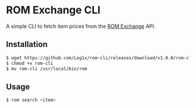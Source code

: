 # ROM Exchange CLI

A simple CLI to fetch item prices from the [ROM Exchange](https://www.romexchange.com/) API.

## Installation

```bash
$ wget https://github.com/Log1x/rom-cli/releases/download/v1.0.0/rom-cli
$ chmod +x rom-cli
$ mv rom-cli /usr/local/bin/rom
```

## Usage

```bash
$ rom search <item>
```
